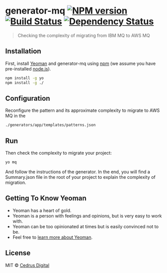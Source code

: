 # generator-mq [![NPM version][npm-image]][npm-url] [![Build Status][travis-image]][travis-url] [![Dependency Status][daviddm-image]][daviddm-url]
> Checking the complexity of migrating from IBM MQ to AWS MQ

## Installation

First, install [Yeoman](http://yeoman.io) and generator-mq using [npm](https://www.npmjs.com/) (we assume you have pre-installed [node.js](https://nodejs.org/)).

```bash
npm install -g yo
npm install -g ./
```

## Configuration
Reconfigure the pattern and its approximate complexity to migrate to AWS MQ in the 
```bash
./generators/app/templates/patterns.json
```

## Run
Then check the complexity to migrate your project:

```bash
yo mq
```
And follow the instructions of the generator.
In the end, you will find a Summary.json file in the root of your project to explain the complexity of migration.

## Getting To Know Yeoman

 * Yeoman has a heart of gold.
 * Yeoman is a person with feelings and opinions, but is very easy to work with.
 * Yeoman can be too opinionated at times but is easily convinced not to be.
 * Feel free to [learn more about Yeoman](http://yeoman.io/).

## License

MIT © [Cedrus Digital](www.example.com)


[npm-image]: https://badge.fury.io/js/generator-mq.svg
[npm-url]: https://npmjs.org/package/generator-mq
[travis-image]: https://travis-ci.org/SaeidEid/generator-mq.svg?branch=master
[travis-url]: https://travis-ci.org/SaeidEid/generator-mq
[daviddm-image]: https://david-dm.org/SaeidEid/generator-mq.svg?theme=shields.io
[daviddm-url]: https://david-dm.org/SaeidEid/generator-mq
